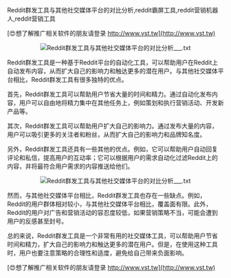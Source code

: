Reddit群发工具与其他社交媒体平台的对比分析,reddit霸屏工具,reddit营销机器人,reddit营销工具

[😍想了解推广相关软件的朋友请登录 http://www.vst.tw](http://www.vst.tw)

 <center><img src="https://vst.tw/MP4/tuiguang/png/6.png" alt="Reddit群发工具与其他社交媒体平台的对比分析___.txt"></center>

Reddit群发工具是一种基于Reddit平台的自动化工具，可以帮助用户在Reddit上自动发布内容，从而扩大自己的影响力和触达更多的潜在用户。与其他社交媒体平台相比，Reddit群发工具有很多独特的优点。

首先，Reddit群发工具可以帮助用户节省大量的时间和精力。通过自动化发布内容，用户可以自由地将精力集中在其他任务上，例如策划和执行营销活动、开发新产品等。

其次，Reddit群发工具可以帮助用户扩大自己的影响力。通过发布大量的内容，用户可以吸引更多的关注者和粉丝，从而扩大自己的影响力和品牌知名度。

另外，Reddit群发工具还具有一些其他的优点。例如，它可以帮助用户自动回复评论和私信，提高用户的互动率；它可以根据用户的需求自动化过滤Reddit上的内容，并将最符合用户需求的内容推送给他们。

 <center><img src="https://vst.tw/MP4/tuiguang/png/3.png" alt="Reddit群发工具与其他社交媒体平台的对比分析___.txt"></center>

然而，与其他社交媒体平台相比，Reddit群发工具也存在一些缺点。例如，Reddit的用户群体相对较小，与其他社交媒体平台相比，覆盖面有限。此外，Reddit的用户对广告和营销活动的容忍度较低，如果营销策略不当，可能会遭到用户的反感甚至封号。

总的来说，Reddit群发工具是一个非常有用的社交媒体工具，可以帮助用户节省时间和精力，扩大自己的影响力和触达更多的潜在用户。但是，在使用这种工具时，用户也要注意策略的合理性和适度，避免给自己带来负面影响。

[😍想了解推广相关软件的朋友请登录 http://www.vst.tw](http://www.vst.tw)



